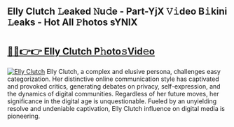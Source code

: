 ## Elly Clutch 𝙻eaked 𝙽u𝚍e - Part-YjX 𝚅𝚒deo B𝚒kini 𝙻eaks - Hot All 𝙿hotos sYNlX

# <h2><a href="http://ld3bx3u.urlbe.top/?page=Elly+Clutch">🔗🔗👉👉 Elly Clutch P𝚑oto𝚜Vid𝚎o</a></h2>

[![Elly Clutch](https://i.imgur.com/eBuTRDB.gif)](http://ld3bx3u.urlbe.top/?page=Elly+Clutch)
Elly Clutch, a complex and elusive persona, challenges easy categorization. Her distinctive online communication style has captivated and provoked critics, generating debates on privacy, self-expression, and the dynamics of digital communities. Regardless of her future moves, her significance in the digital age is unquestionable. Fueled by an unyielding resolve and undeniable captivation, Elly Clutch influence on digital media is pioneering.
